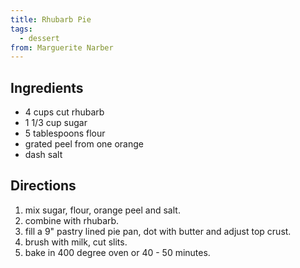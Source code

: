 ```yaml
---
title: Rhubarb Pie
tags:
  - dessert
from: Marguerite Narber
---
```

## Ingredients

-   4 cups cut rhubarb
-   1 1/3 cup sugar
-   5 tablespoons flour
-   grated peel from one orange
-   dash salt

## Directions

1.  mix sugar, flour, orange peel and salt.
2.  combine with rhubarb.
3.  fill a 9" pastry lined pie pan, dot with butter and adjust top crust.
4.  brush with milk, cut slits.
5.  bake in 400 degree oven or 40 - 50 minutes.
